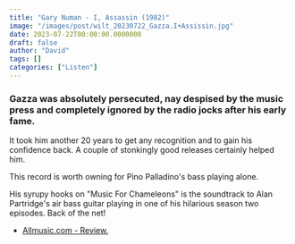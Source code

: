 ```yaml
---
title: "Gary Numan - I, Assassin (1982)"
image: "/images/post/wilt_20230722_Gazza.I+Assissin.jpg"
date: 2023-07-22T00:00:00.0000000
draft: false
author: "David"
tags: []
categories: ["Listen"]
---
```

### Gazza was absolutely persecuted, nay despised by the music press and completely ignored by the radio jocks after his early fame.

 It took him another 20 years to get any recognition and to gain his confidence back. A couple of stonkingly good releases certainly helped him.

 This record is worth owning for Pino Palladino's bass playing alone. 

 His syrupy hooks on "Music For Chameleons" is the soundtrack to Alan Partridge's air bass guitar playing in one of his hilarious season two episodes. Back of the net!

-  [Allmusic.com - Review.](https://www.allmusic.com/album/i-assassin-mw0000230271)